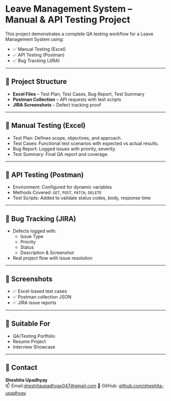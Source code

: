 # Leave Management System – Manual & API Testing Project

This project demonstrates a complete QA testing workflow for a Leave Management System using:

- ✅ Manual Testing (Excel)
- ✅ API Testing (Postman)
- ✅ Bug Tracking (JIRA)

---

## 📁 Project Structure

- **Excel Files** – Test Plan, Test Cases, Bug Report, Test Summary
- **Postman Collection** – API requests with test scripts
- **JIRA Screenshots** – Defect tracking proof

---

## 📌 Manual Testing (Excel)

- Test Plan: Defines scope, objectives, and approach.
- Test Cases: Functional test scenarios with expected vs actual results.
- Bug Report: Logged issues with priority, severity.
- Test Summary: Final QA report and coverage.

---

## 🔗 API Testing (Postman)

- Environment: Configured for dynamic variables
- Methods Covered: `GET`, `POST`, `PATCH`, `DELETE`
- Test Scripts: Added to validate status codes, body, response time

---

## 🐞 Bug Tracking (JIRA)

- Defects logged with:
  - Issue Type
  - Priority
  - Status
  - Description & Screenshot
- Real project flow with issue resolution

---

## 📎 Screenshots

- ✅ Excel-based test cases
- ✅ Postman collection JSON
- ✅ JIRA issue reports

---

## 💼 Suitable For

- QA/Testing Portfolio
- Resume Project
- Interview Showcase

---

## 📧 Contact

**Sheshita Upadhyay**  
📫 Email:sheshitaupadhyay047@gmail.com
🔗 GitHub: [github.com/sheshita-upadhyay](https://github.com/sheshita-upadhyay)
